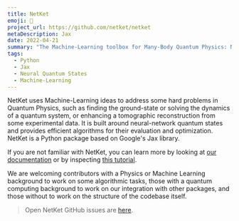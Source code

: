 ```yaml
---
title: NetKet
emoji: 🧰
project_url: https://github.com/netket/netket
metaDescription: Jax
date: 2022-04-21
summary: "The Machine-Learning toolbox for Many-Body Quantum Physics: Neural-Network Quantum states and much more"
tags:
  - Python
  - Jax
  - Neural Quantum States
  - Machine-Learning
---
```


NetKet uses Machine-Learning ideas to address some hard problems in Quantum Physics, such as finding the ground-state or solving the dynamics of a quantum system, or enhancing a tomographic reconstruction from some experimental data. It is built around neural-network quantum states and provides efficient algorithms for their evaluation and optimization.  NetKet is a Python package based on Google's Jax library. 

If you are not familiar with NetKet, you can learn more by looking at [our documentation](https://netket.readthedocs.io/en/latest/index.html) or by inspecting [this tutorial](https://netket.readthedocs.io/en/latest/tutorials/gs-ising.html).

We are welcoming contributors with a Physics or Machine Learning background to work on some algorithmic tasks, those with a quantum computing background to work on our integration with other packages, and those without to work on the structure of the codebase itself.

  > Open NetKet GitHub issues are [here](https://github.com/netket/netket/issues).
